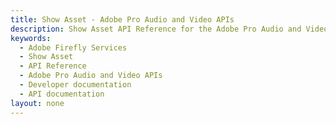 ```yaml
---
title: Show Asset - Adobe Pro Audio and Video APIs
description: Show Asset API Reference for the Adobe Pro Audio and Video APIs
keywords:
  - Adobe Firefly Services
  - Show Asset
  - API Reference
  - Adobe Pro Audio and Video APIs
  - Developer documentation
  - API documentation
layout: none
---
```


<RedoclyAPIBlock src="/firefly-services/docs/audio_show_asset.json" width="600px" disableSidebar />
